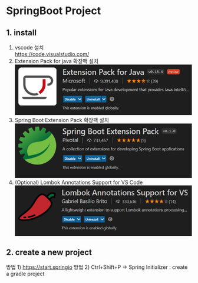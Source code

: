 # SpringBoot Project

## 1. install

1. vscode 설치  
https://code.visualstudio.com/
2. Extension Pack for java 확장팩 설치
![](2021-08-31-14-27-03.png)
3. Spring Boot Extension Pack 확장팩 설치
![](2021-08-31-14-27-36.png)
4. (Optional) Lombok Annotations Support for VS Code
![](2021-08-31-14-27-55.png)

## 2. create a new project

방법 1) https://start.springio
방법 2) Ctrl+Shift+P -> Spring Initializer : create a gradle project 
